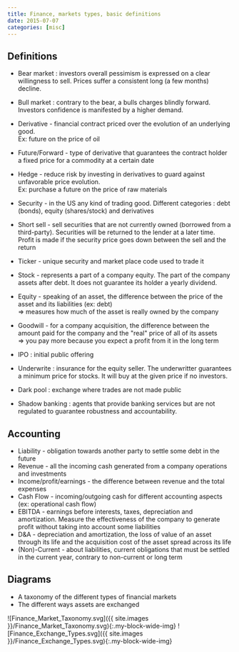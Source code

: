 ```yaml
---
title: Finance, markets types, basic definitions
date: 2015-07-07
categories: [misc]
---
```


## Definitions
* Bear market : investors overall pessimism is expressed on a clear willingness to sell. Prices suffer a consistent long (a few months) decline.
* Bull market : contrary to the bear, a bulls charges blindly forward. Investors confidence is manifested by a higher demand.

* Derivative - financial contract priced over the evolution of an underlying good.  
  Ex: future on the price of oil
* Future/Forward - type of derivative that guarantees the contract holder a fixed price for a commodity at a certain date
* Hedge - reduce risk by investing in derivatives to guard against unfavorable price evolution.  
  Ex: purchase a future on the price of raw materials

* Security - in the US any kind of trading good. Different categories : debt (bonds), equity (shares/stock) and derivatives
* Short sell - sell securities that are not currently owned (borrowed from a third-party). Securities will be returned to the lender at a later time. Profit is made if the security price goes down between the sell and the return
* Ticker - unique security and market place code used to trade it
* Stock - represents a part of a company equity. The part of the company assets after debt. It does not guarantee its holder a yearly dividend.
* Equity - speaking of an asset, the difference between the price of the asset and its liabilities (ex: debt)  
  => measures how much of the asset is really owned by the company
* Goodwill - for a company acquisition, the difference between the amount paid for the company and the "real" price of all of its assets  
  => you pay more because you expect a profit from it in the long term
* IPO : initial public offering
* Underwrite : insurance for the equity seller. The underwritter guarantees a minimum price for stocks. It will buy at the given price if no investors.

* Dark pool : exchange where trades are not made public
* Shadow banking : agents that provide banking services but are not regulated to guarantee robustness and accountability.

## Accounting
* Liability - obligation towards another party to settle some debt in the future
* Revenue - all the incoming cash generated from a company operations and investments
* Income/profit/earnings - the difference between revenue and the total expenses
* Cash Flow - incoming/outgoing cash for different accounting aspects (ex: operational cash flow)
* EBITDA - earnings before interests, taxes, depreciation and amortization. Measure the effectiveness of the company to generate profit without taking into account some liabilities
* D&A - depreciation and amortization, the loss of value of an asset through its life and the acquisition cost of the asset spread across its life
* (Non)-Current - about liabilities, current obligations that must be settled in the current year, contrary to non-current or long term

## Diagrams
* A taxonomy of the different types of financial markets
* The different ways assets are exchanged

![Finance_Market_Taxonomy.svg]({{ site.images }}/Finance_Market_Taxonomy.svg){:.my-block-wide-img}
![Finance_Exchange_Types.svg]({{ site.images }}/Finance_Exchange_Types.svg){:.my-block-wide-img}
